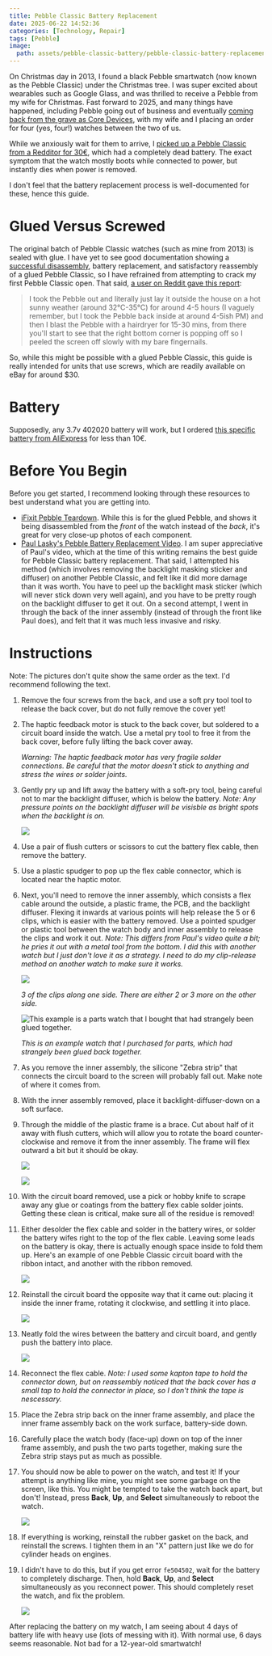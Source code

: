 ```yaml
---
title: Pebble Classic Battery Replacement
date: 2025-06-22 14:52:36
categories: [Technology, Repair]
tags: [Pebble]
image:
  path: assets/pebble-classic-battery/pebble-classic-battery-replacement.jpeg
---
```


On Christmas day in 2013, I found a black Pebble smartwatch (now known as the Pebble Classic) under the Christmas tree. I was super excited about wearables such as Google Glass, and was thrilled to receive a Pebble from my wife for Christmas. Fast forward to 2025, and many things have happened, including Pebble going out of business and eventually [coming back from the grave as Core Devices](https://repebble.com/), with my wife and I placing an order for four (yes, four!) watches between the two of us.

While we anxiously wait for them to arrive, I [picked up a Pebble Classic from a Redditor for 30€](https://www.reddit.com/r/pebble/comments/1k6rbt2/giving_away_a_batterydead_301bl_eu_only/), which had a completely dead battery. The exact symptom  that the watch mostly boots while connected to power, but instantly dies when power is removed.

I don't feel that the battery replacement process is well-documented for these, hence this guide.

# Glued Versus Screwed

The original batch of Pebble Classic watches (such as mine from 2013) is sealed with glue. I have yet to see good documentation showing a [successful disassembly](https://www.ifixit.com/Teardown/Pebble+Teardown/13319), battery replacement, and satisfactory reassembly of a glued Pebble Classic, so I have refrained from attempting to crack my first Pebble Classic open. That said, [a user on Reddit gave this report](https://www.reddit.com/r/pebble/comments/1jls4v0/comment/mkccwa5/?utm_source=share&utm_medium=web3x&utm_name=web3xcss&utm_term=1&utm_content=share_button):

> I took the Pebble out and literally just lay it outside the house on a hot sunny weather (around 32°C-35°C) for around 4-5 hours (I vaguely remember, but I took the Pebble back inside at around 4-5ish PM) and then I blast the Pebble with a hairdryer for 15-30 mins, from there you'll start to see that the right bottom corner is popping off so I peeled the screen off slowly with my bare fingernails.

So, while this might be possible with a glued Pebble Classic, this guide is really intended for units that use screws, which are readily available on eBay for around $30.

# Battery

Supposedly, any 3.7v 402020 battery will work, but I ordered [this specific battery from AliExpress](https://www.aliexpress.com/item/1005006275320637.html?spm=a2g0o.order_list.order_list_main.29.62281802WJTvkK) for less than 10€.

# Before You Begin

Before you get started, I recommend looking through these resources to best understand what you are getting into.

* [iFixit Pebble Teardown](https://www.ifixit.com/Teardown/Pebble+Teardown/13319). While this is for the glued Pebble, and shows it being disassembled from the _front_ of the watch instead of the _back_, it's great for very close-up photos of each component.
* [Paul Lasky's Pebble Battery Replacement Video](https://www.youtube.com/watch?v=WEs2i2CSits). I am super appreciative of Paul's video, which at the time of this writing remains the best guide for Pebble Classic battery replacement. That said, I attempted his method (which involves removing the backlight masking sticker and diffuser) on another Pebble Classic, and felt like it did more damage than it was worth. You have to peel up the backlight mask sticker (which will never stick down very well again), and you have to be pretty rough on the backlight diffuser to get it out. On a second attempt, I went in through the back of the inner assembly (instead of through the front like Paul does), and felt that it was much less invasive and risky.

# Instructions

Note: The pictures don't quite show the same order as the text. I'd recommend following the text.

1. Remove the four screws from the back, and use a soft pry tool tool to release the back cover, but do not fully remove the cover yet!

2. The haptic feedback motor is stuck to the back cover, but soldered to a circuit board inside the watch. Use a metal pry tool to free it from the back cover, before fully lifting the back cover away.

    _Warning: The haptic feedback motor has very fragile solder connections. Be careful that the motor doesn't stick to anything and stress the wires or solder joints._

3. Gently pry up and lift away the battery with a soft-pry tool, being careful not to mar the backlight diffuser, which is below the battery. _Note: Any pressure points on the backlight diffuser will be visisble as bright spots when the backlight is on._

    ![](assets/pebble-classic-battery-replacement/step-03-remove-battery.jpeg)

4. Use a pair of flush cutters or scissors to cut the battery flex cable, then remove the battery.

5. Use a plastic spudger to pop up the flex cable connector, which is located near the haptic motor.

6. Next, you'll need to remove the inner assembly, which consists a flex cable around the outside, a plastic frame, the PCB, and the backlight diffuser. Flexing it inwards at various points will help release the 5 or 6 clips, which is easier with the battery removed. Use a pointed spudger or plastic tool between the watch body and inner assembly to release the clips and work it out.     _Note: This differs from Paul's video quite a bit; he pries it out with a metal tool from the bottom. I did this with another watch but I just don't love it as a strategy. I need to do my clip-release method on another watch to make sure it works._

    ![](assets/pebble-classic-battery-replacement/step-06-clips.jpeg)
    
    _3 of the clips along one side. There are either 2 or 3 more on the other side._

    ![This example is a parts watch that I bought that had strangely been glued together.](assets/pebble-classic-battery-replacement/step-06-spudger.jpeg)

    _This is an example watch that I purchased for parts, which had strangely been glued back together._

7. As you remove the inner assembly, the silicone "Zebra strip" that connects the circuit board to the screen will probably fall out. Make note of where it comes from.

8. With the inner assembly removed, place it backlight-diffuser-down on a soft surface.

9. Through the middle of the plastic frame is a brace. Cut about half of it away with flush cutters, which will allow you to rotate the board counter-clockwise and remove it from the inner assembly. The frame will flex outward a bit but it should be okay.

    ![](assets/pebble-classic-battery-replacement/step-09-remove-pcb.jpeg)

    ![](assets/pebble-classic-battery-replacement/step-09-pcb-removed.jpeg)

10. With the circuit board removed, use a pick or hobby knife to scrape away any glue or coatings from the battery flex cable solder joints. Getting these clean is critical, make sure all of the residue is removed!

11. Either desolder the flex cable and solder in the battery wires, or solder the battery wifes right to the top of the flex cable. Leaving some leads on the battery is okay, there is actually enough space inside to fold them up. Here's an example of one Pebble Classic circuit board with the ribbon intact, and another with the ribbon removed.

    ![](assets/pebble-classic-battery-replacement/step-11-soldered-battery.jpeg)

12. Reinstall the circuit board the opposite way that it came out: placing it inside the inner frame, rotating it clockwise, and settling it into place.

    ![](assets/pebble-classic-battery-replacement/step-12-install-pcb.jpeg)

13. Neatly fold the wires between the battery and circuit board, and gently push the battery into place.

    ![](assets/pebble-classic-battery-replacement/step-13-fold-battery-wires.jpeg)

14. Reconnect the flex cable. _Note: I used some kapton tape to hold the connector down, but on reassembly noticed that the back cover has a small tap to hold the connector in place, so I don't think the tape is nescessary._

15. Place the Zebra strip back on the inner frame assembly, and place the inner frame assembly back on the work surface, battery-side down.

16. Carefully place the watch body (face-up) down on top of the inner frame assembly, and push the two parts together, making sure the Zebra strip stays put as much as possible.

17. You should now be able to power on the watch, and test it! If your attempt is anything like mine, you might see some garbage on the screen, like this. You might be tempted to take the watch back apart, but don't! Instead, press **Back**, **Up**, and **Select** simultaneously to reboot the watch.

    ![](assets/pebble-classic-battery-replacement/step-17-screen-garbage.jpeg)

18. If everything is working, reinstall the rubber gasket on the back, and reinstall the screws. I tighten them in an "X" pattern just like we do for cylinder heads on engines.

19. I didn't have to do this, but if you get error `fe504502`, wait for the battery to completely discharge. Then, hold **Back**, **Up**, and **Select** simultaneously as you reconnect power. This should completely reset the watch, and fix the problem.

    ![](assets/pebble-classic-battery-replacement/step-19-error.jpeg)

After replacing the battery on my watch, I am seeing about 4 days of battery life with heavy use (lots of messing with it). With normal use, 6 days seems reasonable. Not bad for a 12-year-old smartwatch!
